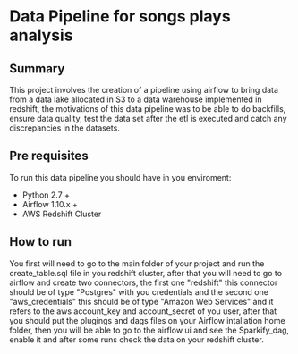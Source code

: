 # Data Pipeline for songs plays analysis

## Summary
This project involves the creation of a pipeline using airflow to bring data from a data lake allocated in S3 to a data warehouse implemented in redshift, the motivations of this data pipeline was to be able to do backfills, ensure data quality, test the data set after the etl is executed and catch any discrepancies in the datasets. 

## Pre requisites 
To run this data pipeline you should have in you enviroment:
* Python 2.7 + 
* Airflow 1.10.x +
* AWS Redshift Cluster

## How to run
You first will need to go to the main folder of your project and run the create_table.sql file in you redshift cluster, 
after that you will need to go to airflow and create two connectors, the first one "redshift" this connector should be of type
"Postgres" with you credentials and the second one "aws_credentials" this should be of type "Amazon Web Services" and it refers to 
the aws account_key and account_secret of you user, after that you should put the plugings and dags files on your Airflow intallation home folder, then you will be able to go to the airflow ui and see the Sparkify_dag, enable it and after some runs check the data on your redshift cluster. 






